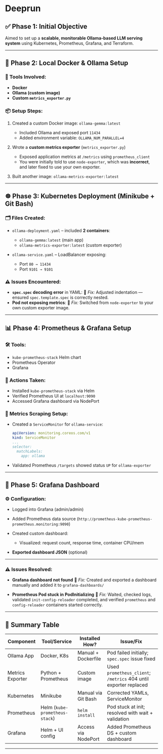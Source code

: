 # Deeprun


## ✅ **Phase 1: Initial Objective**

Aimed to set up a **scalable, monitorable Ollama-based LLM serving system** using Kubernetes, Prometheus, Grafana, and Terraform.

---

## 🧱 **Phase 2: Local Docker & Ollama Setup**

### 🔧 Tools Involved:

* **Docker**
* **Ollama (custom image)**
* **Custom `metrics_exporter.py`**

### 📦 Setup Steps:

1. Created a custom Docker image: `ollama-gemma:latest`

   * Included Ollama and exposed port `11434`
   * Added environment variable: `OLLAMA_NUM_PARALLEL=4`

2. Wrote a **custom metrics exporter** (`metrics_exporter.py`)

   * Exposed application metrics at `/metrics` using `prometheus_client`
   * You were initially told to use `node-exporter`, which was **incorrect**, and later fixed to use your own exporter.

3. Built another image: `ollama-metrics-exporter:latest`

---

## ☸️ **Phase 3: Kubernetes Deployment (Minikube + Git Bash)**

### 🗂️ Files Created:

* `ollama-deployment.yaml` – included **2 containers**:

  * `ollama-gemma:latest` (main app)
  * `ollama-metrics-exporter:latest` (custom exporter)
* `ollama-service.yaml` – LoadBalancer exposing:

  * Port `80 → 11434`
  * Port `9101 → 9101`

### ⚠️ Issues Encountered:

* **`spec.spec` decoding error** in YAML:
  🔧 *Fix:* Adjusted indentation — ensured `spec.template.spec` is correctly nested.
* **Pod not exposing metrics**:
  🔧 *Fix:* Switched from `node-exporter` to your own custom exporter image.

---

## 📊 **Phase 4: Prometheus & Grafana Setup**

### 🛠️ Tools:

* `kube-prometheus-stack` Helm chart
* Prometheus Operator
* Grafana

### 🧭 Actions Taken:

* Installed `kube-prometheus-stack` via Helm
* Verified Prometheus UI at `localhost:9090`
* Accessed Grafana dashboard via NodePort

### 📡 Metrics Scraping Setup:

* Created a `ServiceMonitor` for `ollama-service`:

  ```yaml
  apiVersion: monitoring.coreos.com/v1
  kind: ServiceMonitor
  ...
  selector:
    matchLabels:
      app: ollama
  ```

* Validated Prometheus `/targets` showed status `UP` for `ollama-exporter`

---

## 🎨 **Phase 5: Grafana Dashboard**

### ⚙️ Configuration:

* Logged into Grafana (admin/admin)
* Added Prometheus data source (`http://prometheus-kube-prometheus-prometheus.monitoring:9090`)
* Created custom dashboard:

  * Visualized: request count, response time, container CPU/mem
* **Exported dashboard JSON** (optional)

---


### ⚠️ Issues Resolved:

* **Grafana dashboard not found**
  🔧 *Fix:* Created and exported a dashboard manually and added it to `grafana-dashboards/`

* **Prometheus Pod stuck in PodInitializing**
  🔧 *Fix:* Waited, checked logs, validated `init-config-reloader` completed, and verified `prometheus` and `config-reloader` containers started correctly.


---

## 🧾 Summary Table

| Component        | Tool/Service                   | Installed How?        | Issue/Fix                                                        |
| ---------------- | ------------------------------ | --------------------- | ---------------------------------------------------------------- |
| Ollama App       | Docker, K8s                    | Manual + Dockerfile   | Pod failed initially; `spec.spec` issue fixed                    |
| Metrics Exporter | Python + Prometheus            | Custom image          | Used `prometheus_client`; `/metrics` 404 until exporter replaced |
| Kubernetes       | Minikube                       | Manual via Git Bash   | Corrected YAMLs, ServiceMonitor                                  |
| Prometheus       | Helm (`kube-prometheus-stack`) | `helm install`        | Pod stuck at init; resolved with wait + validation               |
| Grafana          | Helm + UI config               | Access via NodePort   | Added Prometheus DS + custom dashboard                           |

---
